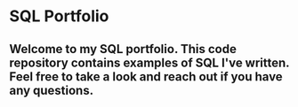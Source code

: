# SQL Portfolio

## Welcome to my SQL portfolio. This code repository contains examples of SQL I've written. Feel free to take a look and reach out if you have any questions.

